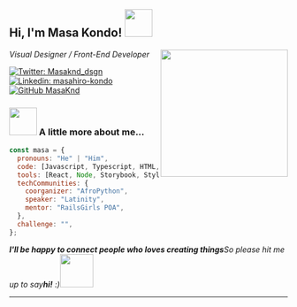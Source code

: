 <h2> Hi, I'm Masa Kondo! <img src="https://media.giphy.com/media/j1qOAoraQ1FB3lbRYJ/giphy.gif" width="50"></h2>
<img align='right' src="https://media.giphy.com/media/vUO3OogY5WwXS/giphy-downsized-large.gif" width="230">
<p><em>Visual Designer / Front-End Developer
</em></p>

[![Twitter: Masaknd_dsgn](https://img.shields.io/twitter/follow/Masaknd_dsgn?style=social)](https://twitter.com/Masaknd_dsgn)
[![Linkedin: masahiro-kondo](https://img.shields.io/badge/-masahiro-kondo-blue?style=flat-square&logo=Linkedin&logoColor=white&link=https://www.linkedin.com/in/masahiro-kondo/)](https://www.linkedin.com/in/masahiro-kondo)
[![GitHub MasaKnd](https://img.shields.io/github/followers/Masaknd?label=follow&style=social)](https://github.com/Masaknd)

### <img src="https://media.giphy.com/media/3ohhwI4QBeZdeVC1na/giphy.gif" width="50"> A little more about me...

```javascript
const masa = {
  pronouns: "He" | "Him",
  code: [Javascript, Typescript, HTML, CSS, Sass, PHP],
  tools: [React, Node, Storybook, Styled - Components, Jest, Docker],
  techCommunities: {
    coorganizer: "AfroPython",
    speaker: "Latinity",
    mentor: "RailsGirls POA",
  },
  challenge: "",
};
```

<em><b>I'll be happy to connect people who loves creating things</b>So please hit me up to say<b>hi!</b> :)</em><img src="https://media.giphy.com/media/Z5qMRzQk4vV5qI0kM8/giphy.gif" width="60">

---
